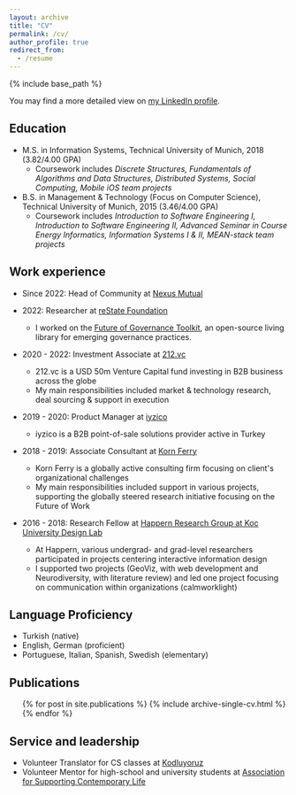 ```yaml
---
layout: archive
title: "CV"
permalink: /cv/
author_profile: true
redirect_from:
  - /resume
---
```


{% include base_path %}

You may find a more detailed view on [my LinkedIn profile](https://www.linkedin.com/in/gulce-turan/).

## Education

* M.S. in Information Systems, Technical University of Munich, 2018 (3.82/4.00 GPA)
  * Coursework includes <i>Discrete Structures, Fundamentals of Algorithms and Data Structures, Distributed Systems, Social Computing, Mobile iOS team projects</i>
* B.S. in Management & Technology (Focus on Computer Science), Technical University of Munich, 2015 (3.46/4.00 GPA)
  * Coursework includes <i>Introduction to Software Engineering I, Introduction to Software Engineering II, Advanced Seminar in Course Energy Informatics, Information Systems I & II, MEAN-stack team projects</i>

## Work experience


* Since 2022: Head of Community at [Nexus Mutual](https://nexusmutual.io/)

* 2022: Researcher at [reState Foundation](https://restate.global/)
  * I worked on the [Future of Governance Toolkit](https://toolkit.restate.global/filter/), an open-source living library for emerging governance practices.

* 2020 - 2022: Investment Associate at [212.vc](https://212.vc/)
  * 212.vc is a USD 50m Venture Capital fund investing in B2B business across the globe
  * My main responsibilities included market & technology research, deal sourcing & support in execution

* 2019 - 2020: Product Manager at [iyzico](https://www.iyzico.com/)
  * iyzico is a B2B point-of-sale solutions provider active in Turkey

* 2018 - 2019: Associate Consultant at [Korn Ferry](https://www.kornferry.com/)
  * Korn Ferry is a globally active consulting firm focusing on client's organizational challenges
  * My main responsibilities included support in various projects, supporting the globally steered research initiative focusing on the Future of Work

* 2016 - 2018: Research Fellow at [Happern Research Group at Koc University Design Lab](https://happern.ku.edu.tr/)
  * At Happern, various undergrad- and grad-level researchers participated in projects centering interactive information design
  * I supported two projects (GeoViz, with web development and Neurodiversity, with literature review) and led one project focusing on communication within organizations (calmworklight)

  
## Language Proficiency
 
* Turkish (native)
* English, German (proficient) 
* Portuguese, Italian, Spanish, Swedish (elementary)

## Publications
 
  <ul>{% for post in site.publications %}
    {% include archive-single-cv.html %}
  {% endfor %}</ul>
  
## Service and leadership
 
* Volunteer Translator for CS classes at [Kodluyoruz](https://www.kodluyoruz.org/)
* Volunteer Mentor for high-school and university students at [Association for Supporting Contemporary Life](https://www.cydd.org.tr/pages/about-us-2/)
